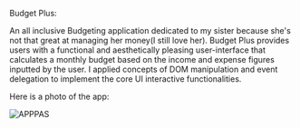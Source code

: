 Budget Plus:

An all inclusive Budgeting application dedicated to my sister because she's not that great at managing her money(I still love her). Budget Plus provides users with a functional and aesthetically pleasing user-interface that calculates a monthly budget based on the income and expense figures inputted by the user. I applied concepts of DOM manipulation and event delegation to implement the core UI interactive functionalities.


Here is a photo of the app:

![APPPAS](https://user-images.githubusercontent.com/22259805/56775740-6fcd6d80-6796-11e9-99a6-a7c2904ccb44.PNG)




